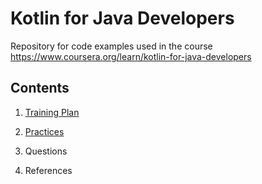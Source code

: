 # Kotlin for Java Developers
Repository for code examples used in the course https://www.coursera.org/learn/kotlin-for-java-developers

## Contents

1. [Training Plan](https://github.com/marvellousness/kotlin-for-java-developers/wiki/Training-Plan)

2. [Practices](https://github.com/marvellousness/kotlin-for-java-developers/wiki/Practices)

3. Questions

4. References
